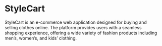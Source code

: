 # StyleCart
StyleCart is an e-commerce web application designed for buying and selling clothes online. The platform provides users with a seamless shopping experience, offering a wide variety of fashion products including men’s, women’s, and kids’ clothing.
